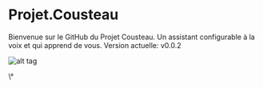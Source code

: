 # Projet.Cousteau

Bienvenue sur le GitHub du Projet Cousteau. Un assistant configurable à la voix et qui apprend de vous. 
Version actuelle: v0.0.2

![alt tag](https://github.com/wladouche/Projet.Cousteau/blob/master/img/icon.png?raw=true)



\\°
